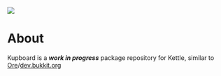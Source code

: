 ![](https://i.imgur.com/xlTtQn2.png)

# About

Kupboard is a ***work in progress*** package repository for Kettle, similar to [Ore](https://github.com/SpongePowered/Ore)/[dev.bukkit.org](https://dev.bukkit.org)
